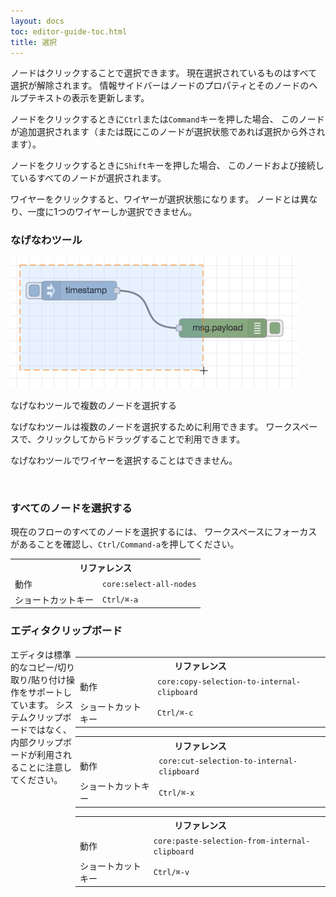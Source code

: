 ```yaml
---
layout: docs
toc: editor-guide-toc.html
title: 選択
---
```


ノードはクリックすることで選択できます。
現在選択されているものはすべて選択が解除されます。
情報サイドバーはノードのプロパティとそのノードのヘルプテキストの表示を更新します。

ノードをクリックするときに`Ctrl`または`Command`キーを押した場合、
このノードが追加選択されます（または既にこのノードが選択状態であれば選択から外されます）。

ノードをクリックするときに`Shift`キーを押した場合、
このノードおよび接続しているすべてのノードが選択されます。

ワイヤーをクリックすると、ワイヤーが選択状態になります。
ノードとは異なり、一度に1つのワイヤーしか選択できません。

### なげなわツール

<div style="width: 460px" class="figure align-right">
  <img src="../images/editor-workspace-lasso.png" alt="Selecting multiple nodes with the lasso tool">
  <p class="caption">なげなわツールで複数のノードを選択する</p>
</div>

なげなわツールは複数のノードを選択するために利用できます。
ワークスペースで、クリックしてからドラッグすることで利用できます。

なげなわツールでワイヤーを選択することはできません。

<br style="clear: both;" />

### すべてのノードを選択する

現在のフローのすべてのノードを選択するには、
ワークスペースにフォーカスがあることを確認し、`Ctrl/Command-a`を押してください。

<table class="action-ref inline">
 <tr><th colspan="2">リファレンス</th></tr>
 <tr><td>動作</td><td><code>core:select-all-nodes</code></td></tr>
 <tr><td>ショートカットキー</td><td><code>Ctrl/⌘-a</code></td></tr>
</table>

### エディタクリップボード

<div style="width: 400px; float: right">
<table class="action-ref inline">
 <tr><th colspan="2">リファレンス</th></tr>
 <tr><td>動作</td><td><code>core:copy-selection-to-internal-clipboard</code></td></tr>
 <tr><td>ショートカットキー</td><td><code>Ctrl/⌘-c</code></td></tr>
</table>
<table class="action-ref inline">
 <tr><th colspan="2">リファレンス</th></tr>
 <tr><td>動作</td><td><code>core:cut-selection-to-internal-clipboard</code></td></tr>
 <tr><td>ショートカットキー</td><td><code>Ctrl/⌘-x</code></td></tr>
</table>
<table class="action-ref inline">
 <tr><th colspan="2">リファレンス</th></tr>
 <tr><td>動作</td><td><code>core:paste-selection-from-internal-clipboard</code></td></tr>
 <tr><td>ショートカットキー</td><td><code>Ctrl/⌘-v</code></td></tr>
</table>
</div>

エディタは標準的なコピー/切り取り/貼り付け操作をサポートしています。
システムクリップボードではなく、内部クリップボードが利用されることに注意してください。
